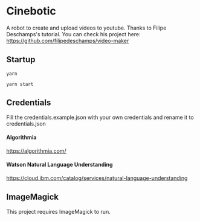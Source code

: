 # Cinebotic
A robot to create and upload videos to youtube.
Thanks to Filipe Deschamps's tutorial. You can check his project here:
https://github.com/filipedeschamps/video-maker

## Startup
```
yarn

yarn start
```

## Credentials
  Fill the credentials.example.json with your own credentials and rename it to credentials.json

#### Algorithmia
https://algorithmia.com/

#### Watson Natural Language Understanding
https://cloud.ibm.com/catalog/services/natural-language-understanding

## ImageMagick
This project requires ImageMagick to run.
